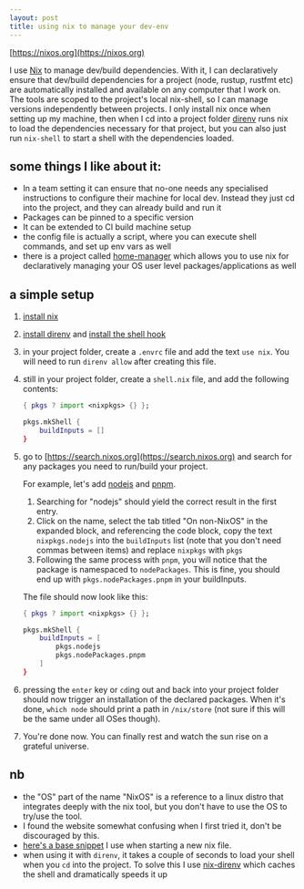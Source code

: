 ```yaml
---
layout: post
title: using nix to manage your dev-env
---
```


[https://nixos.org](https://nixos.org)

I use [Nix](https://nixos.org) to manage dev/build dependencies.
With it, I can declaratively ensure that dev/build dependencies for a project 
(node, rustup, rustfmt etc) are automatically installed and available on any computer that I work on.
The tools are scoped to the project's local nix-shell, so I can manage versions independently between projects.
I only install nix once when setting up my machine, 
then when I cd into a project folder [direnv](https://direnv.net) runs nix to load the dependencies necessary for that project,
but you can also just run `nix-shell` to start a shell with the dependencies loaded.

## some things I like about it:
- In a team setting it can ensure that no-one needs any specialised instructions to configure their machine for local dev.
Instead they just cd into the project, and they can already build and run it
- Packages can be pinned to a specific version
- It can be extended to CI build machine setup
- the config file is actually a script, where you can execute shell commands, and set up env vars as well
- there is a project called [home-manager](https://github.com/nix-community/home-manager) which allows you to use nix 
for declaratively managing your OS user level packages/applications as well

## a simple setup
1. [install nix](https://nixos.org/download.html)
1. [install direnv](https://direnv.net/docs/installation.html) 
	and [install the shell hook](https://direnv.net/docs/hook.html)
1. in your project folder, create a `.envrc` file and add the text `use nix`.
	You will need to run `direnv allow` after creating this file.
1. still in your project folder, create a `shell.nix` file, and add the following contents:

	```nix
	{ pkgs ? import <nixpkgs> {} };

	pkgs.mkShell {
		buildInputs = []
	}
	```

1. go to [https://search.nixos.org](https://search.nixos.org) and search for any packages you need to run/build your project. 

    For example, let's add [nodejs](https://nodejs.org) and [pnpm](https://pnpm.io).

	1. Searching for "nodejs" should yield the correct result in the first entry.
	1. Click on the name, select the tab titled "On non-NixOS" in the expanded block, 
	and referencing the code block,
	copy the text `nixpkgs.nodejs` into the `buildInputs` list 
	(note that you don't need commas between items)
	and replace `nixpkgs` with `pkgs`
	1. Following the same process with `pnpm`, 
	you will notice that the package is namespaced to `nodePackages`. 
	This is fine, you should end up with `pkgs.nodePackages.pnpm` in your buildInputs.
	
	The file should now look like this:
	```nix
	{ pkgs ? import <nixpkgs> {} };

	pkgs.mkShell {
		buildInputs = [
			pkgs.nodejs
			pkgs.nodePackages.pnpm
		]
	}
	```

1. pressing the `enter` key or `cd`ing out and back into your project folder should now trigger an installation of the declared packages. 
   When it's done, `which node` should print a path in `/nix/store` 
   (not sure if this will be the same under all OSes though).
1. You're done now. You can finally rest and watch the sun rise on a grateful universe.

## nb
- the "OS" part of the name "NixOS" is a reference to a linux distro that integrates deeply with the nix tool, 
but you don't have to use the OS to try/use the tool.
- I found the website somewhat confusing when I first tried it, don't be discouraged by this.
- [here's a base snippet](https://gist.github.com/alphashuro/10b2d13eb03e9bb9b41d71dda194cc52) I use when starting a new nix file.
- when using it with `direnv`, 
it takes a couple of seconds to load your shell when you `cd` into the project. 
To solve this I use [nix-direnv](https://github.com/nix-community/nix-direnv) which caches the shell and dramatically speeds it up


